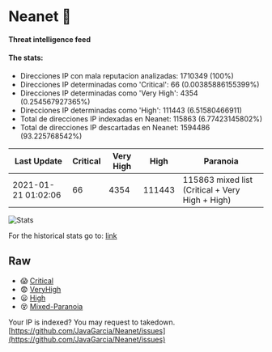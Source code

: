 # Neanet :hocho:
#### Threat intelligence feed
#### The stats:

- Direcciones IP con mala reputacion analizadas: 1710349 (100%)
- Direcciones IP determinadas como 'Critical':  66 (0.00385886155399%)
- Direcciones IP determinadas como 'Very High':  4354 (0.254567927365%)
- Direcciones IP determinadas como 'High':  111443 (6.51580466911)
- Total de direcciones IP indexadas en Neanet:  115863 (6.77423145802%)
- Total de direcciones IP descartadas en Neanet:  1594486 (93.225768542%)

| Last Update | Critical | Very High | High | Paranoia |
| --- | --- | --- | --- | --- |
| 2021-01-21 01:02:06 | 66 | 4354 | 111443 | 115863 mixed list (Critical + Very High + High)|

![Stats](https://docs.google.com/spreadsheets/d/e/2PACX-1vSnaNMIXVabIpDJjufMlzH7poXnshF3mgd8Is1g9ytUEzVsP5my4Trn8f-xkoLLQ38xpL3HtmUexLo6/pubchart?oid=501124687&format=image)

For the historical stats go to: [link](/stats.csv)
## Raw
- :scream: [Critical](https://raw.githubusercontent.com/JavaGarcia/Neanet/master/blacklists/neanet_critical.txt)
- :fearful: [VeryHigh](https://raw.githubusercontent.com/JavaGarcia/Neanet/master/blacklists/neanet_veryHigh.txtt)
- :frowning: [High](https://raw.githubusercontent.com/JavaGarcia/Neanet/master/blacklists/neanet_high.txt)
- :dizzy_face: [Mixed-Paranoia](https://raw.githubusercontent.com/JavaGarcia/Neanet/master/blacklists/neanet_all.txt)


Your IP is indexed? You may request to takedown. [https://github.com/JavaGarcia/Neanet/issues](https://github.com/JavaGarcia/Neanet/issues)






























































































































































































































































































































































































































































































































































































































































































































































































































































































































































































































































































































































































































































































































































































































































































































































































































































































































































































































































































































































































































































































































































































































































































































































































































































































































































































































































































































































































































































































































































































































































































































































































































































































































































































































































































































































































































































































































































































